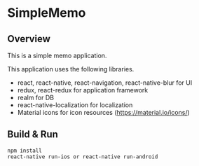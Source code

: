 # SimpleMemo

## Overview
This is a simple memo application.

This application uses the following libraries.
* react, react-native, react-navigation, react-native-blur for UI
* redux, react-redux for application framework
* realm for DB
* react-native-localization for localization
* Material icons for icon resources (https://material.io/icons/)
## Build & Run
```
npm install
react-native run-ios or react-native run-android
```
